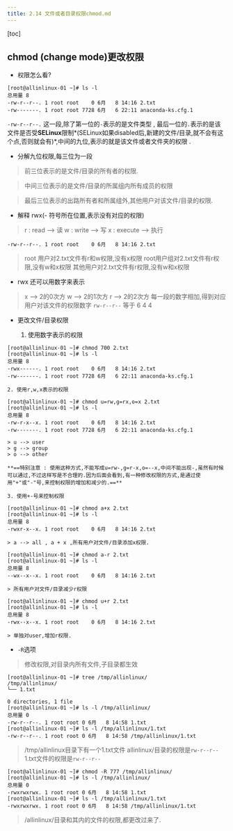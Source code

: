 ```yaml
---
title: 2.14 文件或者目录权限chmod.md
---
```


[toc]

## chmod (change mode)更改权限
- 权限怎么看?

```
[root@allinlinux-01 ~]# ls -l
总用量 8
-rw-r--r--. 1 root root    0 6月   8 14:16 2.txt
-rw-------. 1 root root 7728 6月   6 22:11 anaconda-ks.cfg.1

```

`-rw-r--r--.` 这一段,除了第一位的`-`表示的是文件类型 , 最后一位的`.`表示的是该文件是否受**SELinux**限制*(SELinux如果disabled后,新建的文件/目录,就不会有这个点,否则就会有)*,中间的九位,表示的就是该文件或者文件夹的权限 . 

- 分解九位权限,每三位为一段

> 前三位表示的是文件/目录的所有者的权限.

> 中间三位表示的是文件/目录的所属组内所有成员的权限

> 最后三位表示的出路所有者和所属组外,其他用户对该文件/目录的权限.

- 解释 rwx(- 符号所在位置,表示没有对应的权限)

> r : read --> 读
> w : write --> 写
> x : execute --> 执行

`-rw-r--r--. 1 root root    0 6月   8 14:16 2.txt`
> root 用户对2.txt文件有r和w权限,没有x权限
> root用户组对2.txt文件有r权限,没有w和x权限
> 其他用户对2.txt文件有r权限,没有w和x权限

- rwx 还可以用数字来表示

> x --> 2的0次方 
> w --> 2的1次方
> r --> 2的2次方
> 每一段的数字相加,得到对应用户对该文件的权限数字
> `rw-r--r--` 等于 6 4 4

- 更改文件/目录权限

	1. 使用数字表示的权限
	
```
[root@allinlinux-01 ~]# chmod 700 2.txt
[root@allinlinux-01 ~]# ls -l
总用量 8
-rwx------. 1 root root    0 6月   8 14:16 2.txt
-rw-------. 1 root root 7728 6月   6 22:11 anaconda-ks.cfg.1

```
	2. 使用r,w,x表示的权限
	
```
[root@allinlinux-01 ~]# chmod u=rw,g=rx,o=x 2.txt
[root@allinlinux-01 ~]# ls -l
总用量 8
-rw-r-x--x. 1 root root    0 6月   8 14:16 2.txt
-rw-------. 1 root root 7728 6月   6 22:11 anaconda-ks.cfg.1

```
	> u --> user
	> g --> group
	> o --> other
	
	**==特别注意 : 使用这种方式,不能写成u=rw-,g=r-x,o=--x,中间不能出现-,虽然有时候可以通过,不过这样写是不合理的.因为后面会看到,有一种修改权限的方式,是通过使用"+"或"-"号,来控制权限的增加和减少的.==**
	
	3. 使用+-号来控制权限
	
```
[root@allinlinux-01 ~]# chmod a+x 2.txt
[root@allinlinux-01 ~]# ls -l
总用量 8
-rwxr-x--x. 1 root root    0 6月   8 14:16 2.txt

```
	> a --> all , a + x ,所有用户对文件/目录添加x权限.

```
[root@allinlinux-01 ~]# chmod a-r 2.txt
[root@allinlinux-01 ~]# ls -l
总用量 8
--wx--x--x. 1 root root    0 6月   8 14:16 2.txt

```
	> 所有用户对文件/目录减少r权限

```
[root@allinlinux-01 ~]# chmod u+r 2.txt
[root@allinlinux-01 ~]# ls -l
总用量 8
-rwx--x--x. 1 root root    0 6月   8 14:16 2.txt

```
	> 单独对user,增加r权限.

- `-R`选项

> 修改权限,对目录内所有文件,子目录都生效

```
[root@allinlinux-01 ~]# tree /tmp/allinlinux/
/tmp/allinlinux/
└── 1.txt

0 directories, 1 file
[root@allinlinux-01 ~]# ls -l /tmp/allinlinux/
总用量 0
-rw-r--r--. 1 root root 0 6月   8 14:58 1.txt
[root@allinlinux-01 ~]# ls -l /tmp/allinlinux/1.txt 
-rw-r--r--. 1 root root 0 6月   8 14:58 /tmp/allinlinux/1.txt

```
> /tmp/allinlinux目录下有一个1.txt文件
> allinlinux/目录的权限是`rw-r--r--`
> 1.txt文件的权限是`rw-r--r--`

```
[root@allinlinux-01 ~]# chmod -R 777 /tmp/allinlinux/
[root@allinlinux-01 ~]# ls -l /tmp/allinlinux/
总用量 0
-rwxrwxrwx. 1 root root 0 6月   8 14:58 1.txt
[root@allinlinux-01 ~]# ls -l /tmp/allinlinux/1.txt 
-rwxrwxrwx. 1 root root 0 6月   8 14:58 /tmp/allinlinux/1.txt
```
> /allinlinux/目录和其内的文件的权限,都更改过来了.







